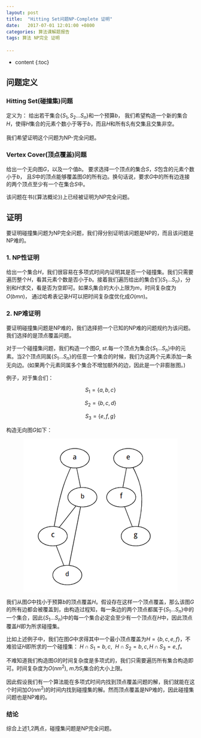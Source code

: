 ```yaml
---
layout: post
title:  "Hitting Set问题NP-Complete 证明"
date:   2017-07-01 12:01:00 +0800
categories: 算法课解题报告
tags: 算法 NP完全 证明

---
```


* content
{:toc}

## 问题定义

### Hitting Set(碰撞集)问题
定义为： 给出若干集合{$S_1,S_2...S_n$}和一个预算$b$， 我们希望构造一个新的集合$H$，使得$H$集合的元素个数小于等于$b$，而且$H$和所有$S_i$有交集且交集非空。

我们希望证明这个问题为NP-完全问题。

### Vertex Cover(顶点覆盖)问题

给出一个无向图$G$，以及一个值$b$。 要求选择一个顶点的集合$S$，$S$包含的元素个数小于$b$， 且$S$中的顶点能够覆盖图$G$的所有边。换句话说，要求$G$中的所有边连接的两个顶点至少有一个在集合$S$中。

该问题在书(《算法概论》)上已经被证明为NP完全问题。

## 证明

要证明碰撞集问题为NP完全问题，我们得分别证明该问题是NP的，而且该问题是NP难的。

### 1. NP性证明

给出一个集合$H$，我们很容易在多项式时间内证明其是否一个碰撞集。我们只需要遍历整个$H$，看其元素个数是否小于$b$。接着我们遍历给出的集合们{$S_1...S_n$}，分别和$H$求交，看是否为空即可。如果$S_i$集合的大小上限为$m$，时间复杂度为$O(bmn)$， 通过哈希表记录$H$可以把时间复杂度优化成$O(mn)$。

### 2. NP难证明

要证明碰撞集问题是NP难的，我们选择把一个已知的NP难的问题规约为该问题。我们选择的是顶点覆盖问题。

对于一个碰撞集问题，我们构造一个图$G,~st.$每一个顶点为集合{$S_1...S_n$}中的元素。当2个顶点同属{$S_1...S_n$}的任意一个集合的时候，我们为这两个元素添加一条无向边。(如果两个元素同属多个集合不增加额外的边，因此是一个非膨胀图。)

例子，对于集合们：

$$
S_1=\{a,b,c\}
$$

$$
S_2=\{b,c,d\}
$$

$$
S_3=\{e,f,g\}
$$

构造无向图$G$如下：

<img src="/images/graph.png" style="text-align: center;clear: both;display: block;margin: auto;">

我们从图$G$中找小于预算$b$的顶点覆盖$H$。假设存在这样一个顶点覆盖，那么该图$G$的所有边都会被覆盖到，由构造过程知，每一条边的两个顶点都属于{$S_1...S_n$}中的一个集合，因此{$S_1...S_n$}中的每一个集合必定会至少有一个顶点在$H$中，因此顶点覆盖$H$即为所求碰撞集。

比如上述例子中，我们在图$G$中求得其中一个最小顶点覆盖为$H=\{b,c,e,f\}$，不难验证$H$即所求的一个碰撞集： $H \cap S_1 = {b,c}, ~~H \cap S_2 = {b,c}, H \cap S_3 = {e,f}$。

不难知道我们构造图$G$的时间复杂度是多项式的，我们只需要遍历所有集合构造即可。时间复杂度为$O(nm^2)$, $m为S_i$集合的大小上限。

因此假设我们有一个算法能在多项式时间内找到顶点覆盖问题的解，我们就能在这个时间加$O(nm^2)$的时间内找到碰撞集的解。然而顶点覆盖是NP难的，因此碰撞集问题也是NP难的。

### 结论

综合上述1,2两点，碰撞集问题是NP完全问题。


